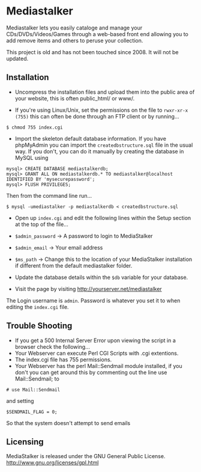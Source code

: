 # Mediastalker

Mediastalker lets you easily cataloge and manage your
CDs/DVDs/Videos/Games through a web-based front end allowing you to
add remove items and others to peruse your collection.

This project is old and has not been touched since 2008. It will not be updated.

## Installation

* Uncompress the installation files and upload them into the public area
of your website, this is often public_html/ or www/.

* If you're using Linux/Unix, set the permissions on the file to
`rwxr-xr-x (755)` this can often be done through an FTP client or by
running...

```
$ chmod 755 index.cgi
```

* Import the skeleton default database information.
If you have phpMyAdmin you can import the `createdbstructure.sql` file
in the usual way.
If you don't, you can do it manually by creating the database in
MySQL using

```
mysql> CREATE DATABASE mediastalkerdb;
mysql> GRANT ALL ON mediastalkerdb.* TO mediastalker@localhost IDENTIFIED BY 'mysecurepassword';
mysql> FLUSH PRIVILEGES;
```

Then from the command line run...

```
$ mysql -umediastalker -p mediastalkerdb < createdbstructure.sql
```

* Open up `index.cgi` and edit the following lines within the Setup section
at the top of the file...
 * `$admin_password` -> A password to login to MediaStalker
 * `$admin_email` -> Your email address
 * `$ms_path` -> Change this to the location of your MediaStalker
    installation if different from the default mediastalker folder.

* Update the database details within the `$db` variable for your database.

* Visit the page by visiting http://yourserver.net/mediastalker

The Login username is `admin`.
Password is whatever you set it to when editing the `index.cgi` file.


## Trouble Shooting

* If you get a 500 Internal Server Error upon viewing the script in 
a browser check the following...
 * Your Webserver can execute Perl CGI Scripts with .cgi extentions.
 * The index.cgi file has 755 permissions.
 * Your Webserver has the perl Mail::Sendmail module installed, if you don't
  you can get around this by commenting out the line
use Mail::Sendmail;
to 
```
# use Mail::Sendmail
```

and setting
```
$SENDMAIL_FLAG = 0;
```
So that the system doesn't attempt to send emails

## Licensing

MediaStalker is released under the GNU General Public License.
http://www.gnu.org/licenses/gpl.html
